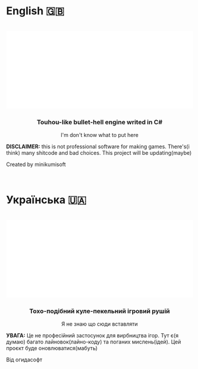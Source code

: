 # English 🇬🇧
<br/>
  <div align="center">
  <img src="eastSharpEng.png">
  <h3 align="center">Touhou-like bullet-hell engine writed in C#</h3>
  <p>I'm don't know what to put here</p>
  </div>
  <p><b>DISCLAIMER:</b> this is not professional software for making games. There's(i think) many shitcode and bad choices. This project will be updating(maybe)</p>
  <p>Created by minikumisoft</p>
<br>

# Українська 🇺🇦
<br/>
  <div align="center">
  <img src="eastSharp.png">
  <h3 align="center">Тохо-подібний куле-пекельний ігровий рушій</h3>
  <p>Я не знаю що сюди вставляти</p>
  </div>
  <p><b>УВАГА:</b> Це не професійний застосунок для вирбництва ігор. Тут є(я думаю) багато лайновок(лайно-коду) та поганих мислень(ідей). Цей проєкт буде оновлюватися(мабуть)</p>
  <p>Від огидасофт</p>
<br>
